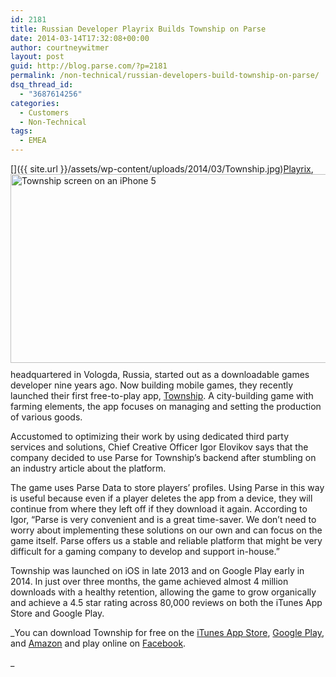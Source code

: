 ```yaml
---
id: 2181
title: Russian Developer Playrix Builds Township on Parse
date: 2014-03-14T17:32:08+00:00
author: courtneywitmer
layout: post
guid: http://blog.parse.com/?p=2181
permalink: /non-technical/russian-developers-build-township-on-parse/
dsq_thread_id:
  - "3687614256"
categories:
  - Customers
  - Non-Technical
tags:
  - EMEA
---
```

[<img style="border: 0pt none; float: right; padding-left: 10px; padding-bottom: 10px;" alt="Township screen on an iPhone 5" src="{{ site.url }}/assets/wp-content/uploads/2014/03/Township.jpg" width="614" height="302" />]({{ site.url }}/assets/wp-content/uploads/2014/03/Township.jpg)<a href="http://www.playrix.com/" target="_blank">Playrix</a>, headquartered in Vologda, Russia, started out as a downloadable games developer nine years ago. Now building mobile games, they recently launched their first free-to-play app, <a href="http://www.playrix.com/games/freemium/township-freemium.html" target="_blank">Township</a>. A city-building game with farming elements, the app focuses on managing and setting the production of various goods.

Accustomed to optimizing their work by using dedicated third party services and solutions, Chief Creative Officer Igor Elovikov says that the company decided to use Parse for Township’s backend after stumbling on an industry article about the platform.

The game uses Parse Data to store players’ profiles. Using Parse in this way is useful because even if a player deletes the app from a device, they will continue from where they left off if they download it again. According to Igor, “Parse is very convenient and is a great time-saver. We don’t need to worry about implementing these solutions on our own and can focus on the game itself. Parse offers us a stable and reliable platform that might be very difficult for a gaming company to develop and support in-house.”

Township was launched on iOS in late 2013 and on Google Play early in 2014. In just over three months, the game achieved almost 4 million downloads with a healthy retention, allowing the game to grow organically and achieve a 4.5 star rating across 80,000 reviews on both the iTunes App Store and Google Play.

_You can download Township for free on the <a href="https://itunes.apple.com/app/id638689075" target="_blank">iTunes App Store</a>, <a href="https://play.google.com/store/apps/details?id=com.playrix.township" target="_blank">Google Play</a>, and <a href="http://www.amazon.com/Playrix-Township/dp/B00IG2DOKM/" target="_blank">Amazon</a> and play online on <a href="https://apps.facebook.com/township/" target="_blank">Facebook</a>.
  
_